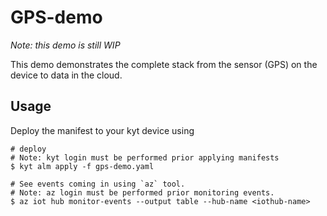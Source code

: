 # GPS-demo

*Note: this demo is still WIP*

This demo demonstrates the complete stack from the sensor (GPS) on the device to data in the cloud. 

## Usage

Deploy the manifest to your kyt device using

```
# deploy
# Note: kyt login must be performed prior applying manifests
$ kyt alm apply -f gps-demo.yaml

# See events coming in using `az` tool.
# Note: az login must be performed prior monitoring events.
$ az iot hub monitor-events --output table --hub-name <iothub-name>
```